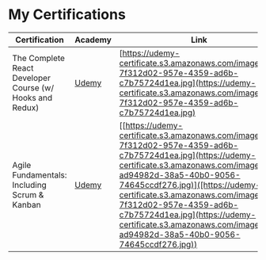 # My Certifications

| Certification | Academy | Link |
|---------|--------------|------|
| The Complete React Developer Course (w/ Hooks and Redux) | [Udemy](https://udemy.com/course/react-the-complete-guide-incl-redux/) | [https://udemy-certificate.s3.amazonaws.com/image/UC-7f312d02-957e-4359-ad6b-c7b75724d1ea.jpg](https://udemy-certificate.s3.amazonaws.com/image/UC-7f312d02-957e-4359-ad6b-c7b75724d1ea.jpg) |
| Agile Fundamentals: Including Scrum & Kanban | [Udemy](https://udemy.com/course/agile-fundamentals-scrum-kanban-scrumban) | [[https://udemy-certificate.s3.amazonaws.com/image/UC-7f312d02-957e-4359-ad6b-c7b75724d1ea.jpg](https://udemy-certificate.s3.amazonaws.com/image/UC-ad94982d-38a5-40b0-9056-74645ccdf276.jpg)]([https://udemy-certificate.s3.amazonaws.com/image/UC-7f312d02-957e-4359-ad6b-c7b75724d1ea.jpg](https://udemy-certificate.s3.amazonaws.com/image/UC-ad94982d-38a5-40b0-9056-74645ccdf276.jpg)) |
